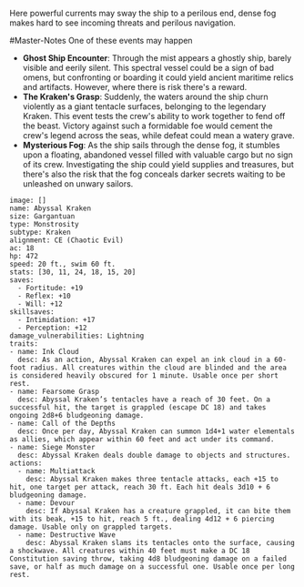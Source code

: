 Here powerful currents may sway the ship to a perilous end, dense fog makes hard to see incoming threats and perilous navigation.

#Master-Notes 
One of these events may happen
- **Ghost Ship Encounter**: Through the mist appears a ghostly ship, barely visible and eerily silent. This spectral vessel could be a sign of bad omens, but confronting or boarding it could yield ancient maritime relics and artifacts. However, where there is risk there's a reward.
- **The Kraken's Grasp**: Suddenly, the waters around the ship churn violently as a giant tentacle surfaces, belonging to the legendary Kraken. This event tests the crew's ability to work together to fend off the beast. Victory against such a formidable foe would cement the crew's legend across the seas, while defeat could mean a watery grave.
- **Mysterious Fog**: As the ship sails through the dense fog, it stumbles upon a floating, abandoned vessel filled with valuable cargo but no sign of its crew. Investigating the ship could yield supplies and treasures, but there's also the risk that the fog conceals darker secrets waiting to be unleashed on unwary sailors.

```statblock
image: []
name: Abyssal Kraken
size: Gargantuan
type: Monstrosity
subtype: Kraken
alignment: CE (Chaotic Evil)
ac: 18
hp: 472
speed: 20 ft., swim 60 ft.
stats: [30, 11, 24, 18, 15, 20]
saves:
  - Fortitude: +19
  - Reflex: +10
  - Will: +12
skillsaves:
  - Intimidation: +17
  - Perception: +12
damage_vulnerabilities: Lightning
traits:
- name: Ink Cloud
  desc: As an action, Abyssal Kraken can expel an ink cloud in a 60-foot radius. All creatures within the cloud are blinded and the area is considered heavily obscured for 1 minute. Usable once per short rest.
- name: Fearsome Grasp
  desc: Abyssal Kraken’s tentacles have a reach of 30 feet. On a successful hit, the target is grappled (escape DC 18) and takes ongoing 2d8+6 bludgeoning damage.
- name: Call of the Depths
  desc: Once per day, Abyssal Kraken can summon 1d4+1 water elementals as allies, which appear within 60 feet and act under its command.
- name: Siege Monster
  desc: Abyssal Kraken deals double damage to objects and structures.
actions:
  - name: Multiattack
    desc: Abyssal Kraken makes three tentacle attacks, each +15 to hit, one target per attack, reach 30 ft. Each hit deals 3d10 + 6 bludgeoning damage.
  - name: Devour
    desc: If Abyssal Kraken has a creature grappled, it can bite them with its beak, +15 to hit, reach 5 ft., dealing 4d12 + 6 piercing damage. Usable only on grappled targets.
  - name: Destructive Wave
    desc: Abyssal Kraken slams its tentacles onto the surface, causing a shockwave. All creatures within 40 feet must make a DC 18 Constitution saving throw, taking 4d8 bludgeoning damage on a failed save, or half as much damage on a successful one. Usable once per long rest.
```
